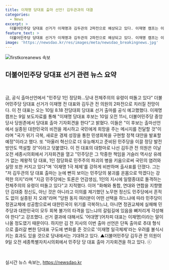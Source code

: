 ```yaml
---
title: 이재명 당대표 출마 선언! 김두관과의 대결
categories:
  - News
excerpt: >
  더불어민주당 당대표 선거가 이재명과 김두관의 2파전으로 예상되고 있다. 이재명 캠프는 이재명의 당대표 출마 기자회견을 예고하며, 국가 위기 극복과 새로운 경제 성장을 통한 민생회복을 강조했다. 반면에 김두관은 민주당의 1인 정당화는 민주주의를 파괴하는 것이라며 이를 강력히 비판했다. 민주당 내에서는 이 전 대표의 단독 출마가 예상되는 상황에서 김 전 의원의 출마 선언은 당 내 구도에 변화를 가져올 것으로 기대되고 있다.
feature_text: >
  더불어민주당 당대표 선거가 이재명과 김두관의 2파전으로 예상되고 있다. 이재명 캠프는 이재명의 당대표 출마 기자회견을 예고하며, 국가 위기 극복과 새로운 경제 성장을 통한 민생회복을 강조했다. 반면에 김두관은 민주당의 1인 정당화는 민주주의를 파괴하는 것이라며 이를 강력히 비판했다. 민주당 내에서는 이 전 대표의 단독 출마가 예상되는 상황에서 김 전 의원의 출마 선언은 당 내 구도에 변화를 가져올 것으로 기대되고 있다.
image: 'https://newsdao.kr/res/images/meta/newsdao_breakingnews.jpg'
---
```


<p><img src="https://newsdao.kr/res/images/meta/newsdao_breakingnews.jpg" alt="firstkoreanews 속보" /></p>

<h2 data-ke-size="size26">더불어민주당 당대표 선거 관련 뉴스 요약</h2>

<p data-ke-size="size16">&nbsp;</p>

<p>금, 공식 출마선언에서 "민주당 1인 정당화…당내 전체주의의 유령이 떠돌고 있다" 더불어민주당 당대표 선거가 이재명 전 대표와 김두관 전 의원의 2파전으로 치러질 전망이다. 이 전 대표는 오는 10일 8.18 전당대회 당대표 선거 출마를 공식 예고했했다. 이재명 캠프는 9일 보도자료를 통해 "이재명 당대표 후보는 10일 오전 11시, 더불어민주당 중앙당사 당원존에서 당대표 출마 기자회견을 한다"고 밝혔다. 이들은 "이 후보는 출마선언에서 실종된 대한민국의 비전을 제시하고 국민에게 희망을 주는 메시지를 전달할 것"이라며 "국가 위기 극복, 새로운 경제 성장을 통한 민생회복을 구현할 정책 대안을 발표할 예정"이라고 했다. 또 "아울러 혁신으로 더 유능해지고 준비된 민주당을 이끌 정당 발전 방안도 역설할 것"이라고 덧붙였다. 이 전 대표의 대항마로 나선 김두관 전 의원은 이날 오전 세종시의회에서 기자회견을 열고 "민주당은 그 막중한 책임을 거슬러 역사상 유례가 없는 제왕적 당 대표, 1인 정당화로 민주주의 파괴의 병을 키움으로써 국민의 염려와 실망 또한 커지고 있다"며 '이재명 1극 체제'를 강하게 비판하며 출사표를 던졌다. 그는 "저 김두관의 당 대표 출마는 눈에 뻔히 보이는 민주당의 붕괴를 온몸으로 막겠다는 강력한 의지"라며 "지금 민주당에는 토론은 언감생심, 1인의 지시에 일렬종대로 돌격하는 전체주의의 유령이 떠돌고 있다"고 지적했다. 이어 "화해와 통합, 연대와 연합을 지향했던 김대중 정신도, 아닌 것은 아니라고 이의를 제기했던 노무현 정신도 민주당에서 흔적도 없이 실종된 지 오래"라며 "당원 동지 여러분이 어떤 선택을 하느냐에 따라 민주당이 정권교체에 성공함으로써 대한민국이 위기를 극복하느냐, 아니면 정권교체에 실패해 민주당과 대한민국이 모두 회복 불가의 타격을 입느냐의 갈림길에 있음을 뼈저리게 각성해야 한다"고 강조했다. 선거 결과에 대해서도 '어대명'(어차피 대표는 이재명)이라는 말이 나올 정도였기 때문이다. 하지만 김 전 지사의 이번 출마 선언은 단독 출마로 추대 형식으로 흘러갈 뻔한 당대표 구도에 변화를 준 것으로 '이재명 일극체제'라는 우려를 불식시키는 효과도 있을 것으로 당내에서는 기대하고 있다. ▲더불어민주당 김두관 전 의원이 9일 오전 세종특별자치시의회에서 민주당 당 대표 출마 기자회견을 하고 있다. ⓒ</p>

<p data-ke-size="size16">&nbsp;</p>
실시간 뉴스 속보는, <a href="https://newsdao.kr" rel="dofollow">https://newsdao.kr</a>


